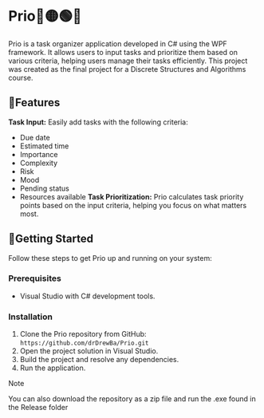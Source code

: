 # Prio🔵🟡🟢🔴
Prio is a task organizer application developed in C# using the WPF framework. 
It allows users to input tasks and prioritize them based on various criteria, 
helping users manage their tasks efficiently. This project was created as the final project for a Discrete Structures and Algorithms course.
## 🚀Features
**Task Input:** Easily add tasks with the following criteria:
* Due date
* Estimated time
* Importance 
* Complexity
* Risk
* Mood
* Pending status
* Resources available
**Task Prioritization:** Prio calculates task priority points based on the input criteria, helping you focus on what matters most.
## 🏁Getting Started
Follow these steps to get Prio up and running on your system:
### Prerequisites
* Visual Studio with C# development tools.
### Installation
1. Clone the Prio repository from GitHub: ``` https://github.com/drDrewBa/Prio.git ```
2. Open the project solution in Visual Studio.
3. Build the project and resolve any dependencies.
4. Run the application.
>[!NOTE]
>You can also download the repository as a zip file and run the .exe found in the Release folder
